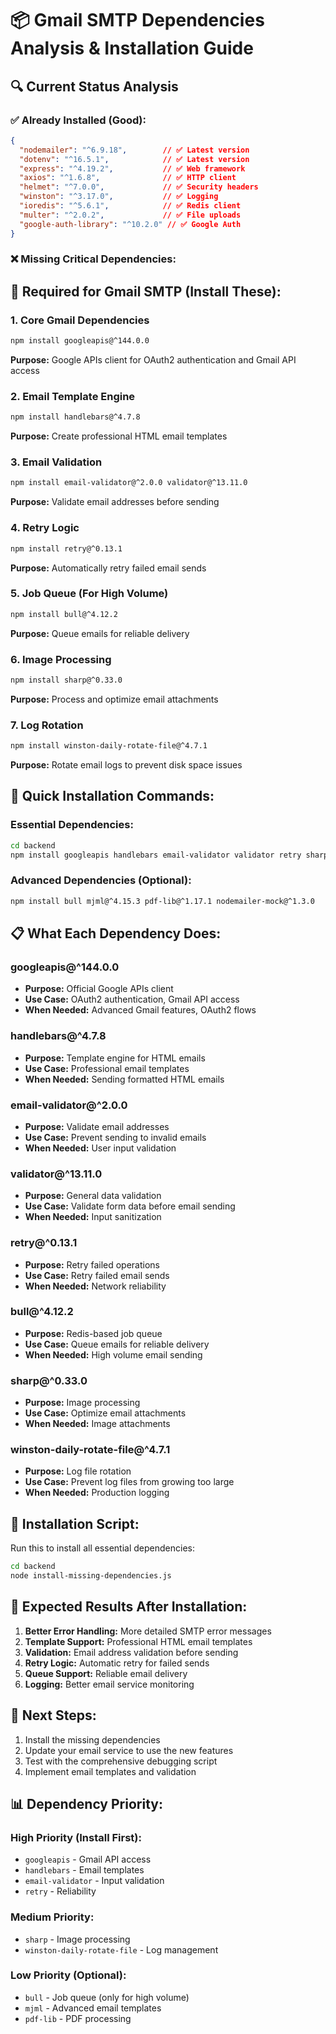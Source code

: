 # 📦 Gmail SMTP Dependencies Analysis & Installation Guide

## 🔍 **Current Status Analysis**

### ✅ **Already Installed (Good):**
```json
{
  "nodemailer": "^6.9.18",        // ✅ Latest version
  "dotenv": "^16.5.1",            // ✅ Latest version  
  "express": "^4.19.2",           // ✅ Web framework
  "axios": "^1.6.8",              // ✅ HTTP client
  "helmet": "^7.0.0",             // ✅ Security headers
  "winston": "^3.17.0",           // ✅ Logging
  "ioredis": "^5.6.1",            // ✅ Redis client
  "multer": "^2.0.2",             // ✅ File uploads
  "google-auth-library": "^10.2.0" // ✅ Google Auth
}
```

### ❌ **Missing Critical Dependencies:**

## 🚨 **Required for Gmail SMTP (Install These):**

### **1. Core Gmail Dependencies**
```bash
npm install googleapis@^144.0.0
```
**Purpose:** Google APIs client for OAuth2 authentication and Gmail API access

### **2. Email Template Engine**
```bash
npm install handlebars@^4.7.8
```
**Purpose:** Create professional HTML email templates

### **3. Email Validation**
```bash
npm install email-validator@^2.0.0 validator@^13.11.0
```
**Purpose:** Validate email addresses before sending

### **4. Retry Logic**
```bash
npm install retry@^0.13.1
```
**Purpose:** Automatically retry failed email sends

### **5. Job Queue (For High Volume)**
```bash
npm install bull@^4.12.2
```
**Purpose:** Queue emails for reliable delivery

### **6. Image Processing**
```bash
npm install sharp@^0.33.0
```
**Purpose:** Process and optimize email attachments

### **7. Log Rotation**
```bash
npm install winston-daily-rotate-file@^4.7.1
```
**Purpose:** Rotate email logs to prevent disk space issues

## 🎯 **Quick Installation Commands:**

### **Essential Dependencies:**
```bash
cd backend
npm install googleapis handlebars email-validator validator retry sharp winston-daily-rotate-file
```

### **Advanced Dependencies (Optional):**
```bash
npm install bull mjml@^4.15.3 pdf-lib@^1.17.1 nodemailer-mock@^1.3.0
```

## 📋 **What Each Dependency Does:**

### **googleapis@^144.0.0**
- **Purpose:** Official Google APIs client
- **Use Case:** OAuth2 authentication, Gmail API access
- **When Needed:** Advanced Gmail features, OAuth2 flows

### **handlebars@^4.7.8**
- **Purpose:** Template engine for HTML emails
- **Use Case:** Professional email templates
- **When Needed:** Sending formatted HTML emails

### **email-validator@^2.0.0**
- **Purpose:** Validate email addresses
- **Use Case:** Prevent sending to invalid emails
- **When Needed:** User input validation

### **validator@^13.11.0**
- **Purpose:** General data validation
- **Use Case:** Validate form data before email sending
- **When Needed:** Input sanitization

### **retry@^0.13.1**
- **Purpose:** Retry failed operations
- **Use Case:** Retry failed email sends
- **When Needed:** Network reliability

### **bull@^4.12.2**
- **Purpose:** Redis-based job queue
- **Use Case:** Queue emails for reliable delivery
- **When Needed:** High volume email sending

### **sharp@^0.33.0**
- **Purpose:** Image processing
- **Use Case:** Optimize email attachments
- **When Needed:** Image attachments

### **winston-daily-rotate-file@^4.7.1**
- **Purpose:** Log file rotation
- **Use Case:** Prevent log files from growing too large
- **When Needed:** Production logging

## 🔧 **Installation Script:**

Run this to install all essential dependencies:

```bash
cd backend
node install-missing-dependencies.js
```

## 🎯 **Expected Results After Installation:**

1. **Better Error Handling:** More detailed SMTP error messages
2. **Template Support:** Professional HTML email templates
3. **Validation:** Email address validation before sending
4. **Retry Logic:** Automatic retry for failed sends
5. **Queue Support:** Reliable email delivery
6. **Logging:** Better email service monitoring

## 🚀 **Next Steps:**

1. Install the missing dependencies
2. Update your email service to use the new features
3. Test with the comprehensive debugging script
4. Implement email templates and validation

## 📊 **Dependency Priority:**

### **High Priority (Install First):**
- `googleapis` - Gmail API access
- `handlebars` - Email templates
- `email-validator` - Input validation
- `retry` - Reliability

### **Medium Priority:**
- `sharp` - Image processing
- `winston-daily-rotate-file` - Log management

### **Low Priority (Optional):**
- `bull` - Job queue (only for high volume)
- `mjml` - Advanced email templates
- `pdf-lib` - PDF processing

